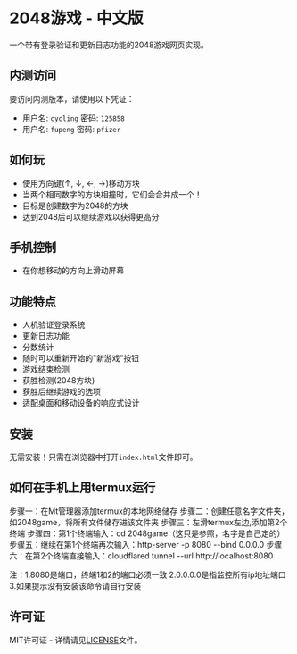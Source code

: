 # 2048游戏 - 中文版

一个带有登录验证和更新日志功能的2048游戏网页实现。

## 内测访问

要访问内测版本，请使用以下凭证：
- 用户名: `cycling` 密码: `125858`
- 用户名: `fupeng` 密码: `pfizer`

## 如何玩

- 使用方向键(↑, ↓, ←, →)移动方块
- 当两个相同数字的方块相撞时，它们会合并成一个！
- 目标是创建数字为2048的方块
- 达到2048后可以继续游戏以获得更高分

## 手机控制

- 在你想移动的方向上滑动屏幕

## 功能特点

- 人机验证登录系统
- 更新日志功能
- 分数统计
- 随时可以重新开始的"新游戏"按钮
- 游戏结束检测
- 获胜检测(2048方块)
- 获胜后继续游戏的选项
- 适配桌面和移动设备的响应式设计

## 安装

无需安装！只需在浏览器中打开`index.html`文件即可。

## 如何在手机上用termux运行

步骤一：在Mt管理器添加termux的本地网络储存
步骤二：创建任意名字文件夹，如2048game，将所有文件储存进该文件夹
步骤三：左滑termux左边,添加第2个终端
步骤四：第1个终端输入：cd 2048game（这只是参照，名字是自己定的）
步骤五：继续在第1个终端再次输入：http-server -p 8080 --bind 0.0.0.0
步骤六：在第2个终端直接输入：cloudflared tunnel --url http://localhost:8080


注：1.8080是端口，终端1和2的端口必须一致
   2.0.0.0.0是指监控所有ip地址端口
   3.如果提示没有安装该命令请自行安装

## 许可证

MIT许可证 - 详情请见[LICENSE](LICENSE)文件。